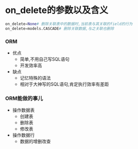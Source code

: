 # on_delete的参数以及含义

```python
on_delete=None# 删除关联表中的数据时,当前表与其关联的field的行为
on_delete=models.CASCADE# 删除关联数据,与之关联也删除

```

### ORM
- 优点
    - 简单,不用自己写SQL语句
    - 开发效率高
- 缺点
    - 记忆特殊的语法
    - 相对于大神写的SQL语句,肯定执行效率有差距

### ORM能做的事儿
- 操作数据表
    - 创建表
    - 删除表
    - 修改表
- 操作数据行
    - 数据的增删改查


